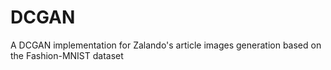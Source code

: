 # DCGAN
A DCGAN implementation for Zalando's article images generation based on the Fashion-MNIST dataset

